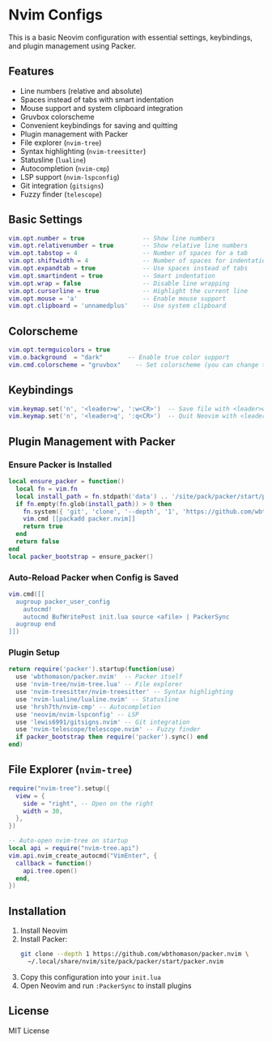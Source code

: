 # Nvim Configs

This is a basic Neovim configuration with essential settings, keybindings, and plugin management using Packer.

## Features
- Line numbers (relative and absolute)
- Spaces instead of tabs with smart indentation
- Mouse support and system clipboard integration
- Gruvbox colorscheme
- Convenient keybindings for saving and quitting
- Plugin management with Packer
- File explorer (`nvim-tree`)
- Syntax highlighting (`nvim-treesitter`)
- Statusline (`lualine`)
- Autocompletion (`nvim-cmp`)
- LSP support (`nvim-lspconfig`)
- Git integration (`gitsigns`)
- Fuzzy finder (`telescope`)

## Basic Settings
```lua
vim.opt.number = true                -- Show line numbers
vim.opt.relativenumber = true        -- Show relative line numbers
vim.opt.tabstop = 4                  -- Number of spaces for a tab
vim.opt.shiftwidth = 4               -- Number of spaces for indentation
vim.opt.expandtab = true             -- Use spaces instead of tabs
vim.opt.smartindent = true           -- Smart indentation
vim.opt.wrap = false                 -- Disable line wrapping
vim.opt.cursorline = true            -- Highlight the current line
vim.opt.mouse = 'a'                  -- Enable mouse support
vim.opt.clipboard = 'unnamedplus'    -- Use system clipboard
```

## Colorscheme
```lua
vim.opt.termguicolors = true  
vim.o.background  = "dark"       -- Enable true color support
vim.cmd.colorscheme = "gruvbox"    -- Set colorscheme (you can change this)
```

## Keybindings
```lua
vim.keymap.set('n', '<leader>w', ':w<CR>')  -- Save file with <leader>w
vim.keymap.set('n', '<leader>q', ':q<CR>')  -- Quit Neovim with <leader>q
```

## Plugin Management with Packer

### Ensure Packer is Installed
```lua
local ensure_packer = function()
  local fn = vim.fn
  local install_path = fn.stdpath('data') .. '/site/pack/packer/start/packer.nvim'
  if fn.empty(fn.glob(install_path)) > 0 then
    fn.system({ 'git', 'clone', '--depth', '1', 'https://github.com/wbthomason/packer.nvim', install_path })
    vim.cmd [[packadd packer.nvim]]
    return true
  end
  return false
end
local packer_bootstrap = ensure_packer()
```

### Auto-Reload Packer when Config is Saved
```lua
vim.cmd([[
  augroup packer_user_config
    autocmd!
    autocmd BufWritePost init.lua source <afile> | PackerSync
  augroup end
]])
```

### Plugin Setup
```lua
return require('packer').startup(function(use)
  use 'wbthomason/packer.nvim'  -- Packer itself
  use 'nvim-tree/nvim-tree.lua' -- File explorer
  use 'nvim-treesitter/nvim-treesitter' -- Syntax highlighting
  use 'nvim-lualine/lualine.nvim' -- Statusline
  use 'hrsh7th/nvim-cmp' -- Autocompletion
  use 'neovim/nvim-lspconfig' -- LSP
  use 'lewis6991/gitsigns.nvim' -- Git integration
  use 'nvim-telescope/telescope.nvim' -- Fuzzy finder
  if packer_bootstrap then require('packer').sync() end
end)
```

## File Explorer (`nvim-tree`)
```lua
require("nvim-tree").setup({
  view = {
    side = "right", -- Open on the right
    width = 30,
  },
})

-- Auto-open nvim-tree on startup
local api = require("nvim-tree.api")
vim.api.nvim_create_autocmd("VimEnter", {
  callback = function()
    api.tree.open()
  end,
})
```

## Installation
1. Install Neovim
2. Install Packer:
   ```sh
   git clone --depth 1 https://github.com/wbthomason/packer.nvim \
     ~/.local/share/nvim/site/pack/packer/start/packer.nvim
   ```
3. Copy this configuration into your `init.lua`
4. Open Neovim and run `:PackerSync` to install plugins

## License
MIT License

